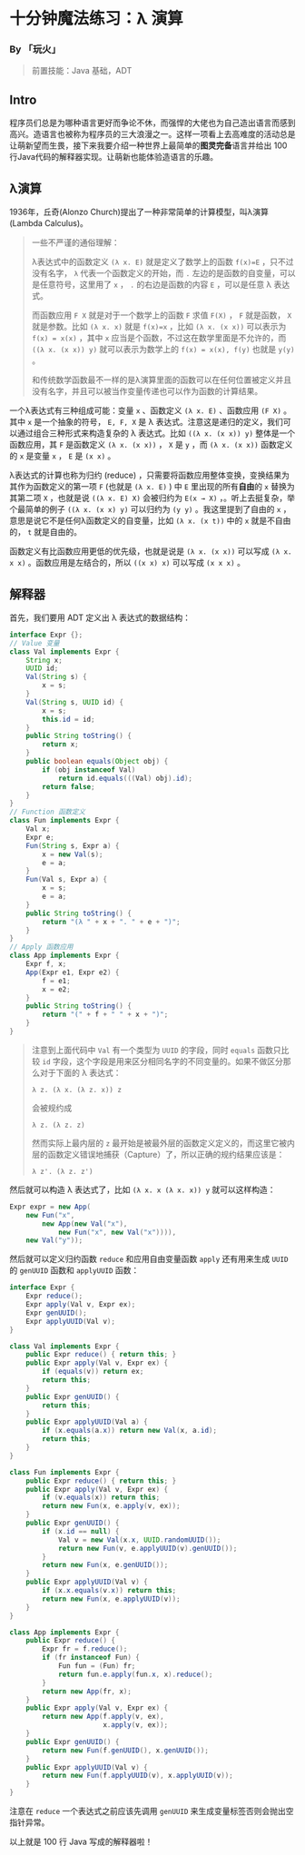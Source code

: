 # 十分钟魔法练习：λ 演算

### By 「玩火」

> 前置技能：Java 基础，ADT

## Intro

程序员们总是为哪种语言更好而争论不休，而强悍的大佬也为自己造出语言而感到高兴。造语言也被称为程序员的三大浪漫之一。这样一项看上去高难度的活动总是让萌新望而生畏，接下来我要介绍一种世界上最简单的**图灵完备**语言并给出 100 行Java代码的解释器实现。让萌新也能体验造语言的乐趣。

## λ演算

1936年，丘奇(Alonzo Church)提出了一种非常简单的计算模型，叫λ演算(Lambda Calculus)。

> 一些不严谨的通俗理解：
>
> λ表达式中的函数定义 `(λ x. E)` 就是定义了数学上的函数 `f(x)=E` ，只不过没有名字， `λ` 代表一个函数定义的开始，而 `.` 左边的是函数的自变量，可以是任意符号，这里用了 `x` ， `.` 的右边是函数的内容 `E` ，可以是任意 λ 表达式。
>
> 而函数应用 `F X` 就是对于一个数学上的函数 `F` 求值 `F(X)` ， `F` 就是函数， `X` 就是参数。比如 `(λ x. x)` 就是 `f(x)=x` ，比如 `(λ x. (x x))` 可以表示为 `f(x) = x(x)` ，其中 `x` 应当是个函数，不过这在数学里面是不允许的，而 `((λ x. (x x)) y)` 就可以表示为数学上的 `f(x) = x(x), f(y)` 也就是 `y(y)` 。
>
> 和传统数学函数最不一样的是λ演算里面的函数可以在任何位置被定义并且没有名字，并且可以被当作变量传递也可以作为函数的计算结果。

一个λ表达式有三种组成可能：变量 `x` 、函数定义 `(λ x. E)` 、函数应用 `(F X)` 。其中 `x` 是一个抽象的符号， `E, F, X` 是 λ 表达式。注意这是递归的定义，我们可以通过组合三种形式来构造复杂的 λ 表达式。比如 `((λ x. (x x)) y)` 整体是一个函数应用，其 `F` 是函数定义 `(λ x. (x x))` ， `X` 是 `y` ，而 `(λ x. (x x))` 函数定义的 `x` 是变量 `x` ， `E` 是 `(x x)` 。

λ表达式的计算也称为归约 (reduce) ，只需要将函数应用整体变换，变换结果为其作为函数定义的第一项 `F` (也就是 `(λ x. E)` ) 中 `E` 里出现的所有**自由**的 `x` 替换为其第二项 `X` ，也就是说 `((λ x. E) X)` 会被归约为 `E(x → X)` ，。听上去挺复杂，举个最简单的例子 `((λ x. (x x) y)` 可以归约为 `(y y)` 。我这里提到了自由的 `x` ，意思是说它不是任何λ函数定义的自变量，比如 `(λ x. (x t))` 中的 `x` 就是不自由的， `t` 就是自由的。

函数定义有比函数应用更低的优先级，也就是说是 `(λ x. (x x))` 可以写成 `(λ x. x x)` 。函数应用是左结合的，所以 `((x x) x)` 可以写成 `(x x x)` 。

## 解释器

首先，我们要用 ADT 定义出 λ 表达式的数据结构：

```java
interface Expr {};
// Value 变量
class Val implements Expr {
    String x;
    UUID id;
    Val(String s) {
        x = s;
    }
    Val(String s, UUID id) {
        x = s;
        this.id = id;
    }
    public String toString() {
        return x;
    }
    public boolean equals(Object obj) {
        if (obj instanceof Val)
            return id.equals(((Val) obj).id);
        return false;
    }
}
// Function 函数定义
class Fun implements Expr {
    Val x;
    Expr e;
    Fun(String s, Expr a) {
        x = new Val(s);
        e = a;
    }
    Fun(Val s, Expr a) {
        x = s;
        e = a;
    }
    public String toString() {
        return "(λ " + x + ". " + e + ")";
    }
}
// Apply 函数应用
class App implements Expr {
    Expr f, x;
    App(Expr e1, Expr e2) {
        f = e1;
        x = e2;
    }
    public String toString() {
        return "(" + f + " " + x + ")";
    }
}
```

> 注意到上面代码中 `Val` 有一个类型为 `UUID` 的字段，同时 `equals` 函数只比较 `id` 字段，这个字段是用来区分相同名字的不同变量的。如果不做区分那么对于下面的 λ 表达式：
>
> ```
> λ z. (λ x. (λ z. x)) z
> ```
>
> 会被规约成
>
> ```
> λ z. (λ z. z)
> ```
>
> 然而实际上最内层的 `z` 最开始是被最外层的函数定义定义的，而这里它被内层的函数定义错误地捕获（Capture）了，所以正确的规约结果应该是：
>
> ```
> λ z'. (λ z. z')
> ```

然后就可以构造 λ 表达式了，比如 `(λ x. x (λ x. x)) y` 就可以这样构造：

```java
Expr expr = new App(
    new Fun("x", 
        new App(new Val("x"), 
            new Fun("x", new Val("x")))), 
    new Val("y"));
```

然后就可以定义归约函数 `reduce` 和应用自由变量函数 `apply` 还有用来生成 `UUID` 的 `genUUID` 函数和 `applyUUID` 函数：

```java
interface Expr {
    Expr reduce();
    Expr apply(Val v, Expr ex);
    Expr genUUID();
    Expr applyUUID(Val v);
}

class Val implements Expr {
    public Expr reduce() { return this; }
    public Expr apply(Val v, Expr ex) {
        if (equals(v)) return ex;
        return this;
    }
    public Expr genUUID() {
        return this;
    }
    public Expr applyUUID(Val a) {
        if (x.equals(a.x)) return new Val(x, a.id);
        return this;
    }
}

class Fun implements Expr {
    public Expr reduce() { return this; }
    public Expr apply(Val v, Expr ex) {
        if (v.equals(x)) return this;
        return new Fun(x, e.apply(v, ex));
    }
    public Expr genUUID() {
        if (x.id == null) {
            Val v = new Val(x.x, UUID.randomUUID());
            return new Fun(v, e.applyUUID(v).genUUID());
        }
        return new Fun(x, e.genUUID());
    }
    public Expr applyUUID(Val v) {
        if (x.x.equals(v.x)) return this;
        return new Fun(x, e.applyUUID(v));
    }
}

class App implements Expr {
    public Expr reduce() {
        Expr fr = f.reduce();
        if (fr instanceof Fun) {
            Fun fun = (Fun) fr;
            return fun.e.apply(fun.x, x).reduce();
        }
        return new App(fr, x);
    }
    public Expr apply(Val v, Expr ex) {
        return new App(f.apply(v, ex),
                       x.apply(v, ex));
    }
    public Expr genUUID() {
        return new Fun(f.genUUID(), x.genUUID());
    }
    public Expr applyUUID(Val v) {
        return new Fun(f.applyUUID(v), x.applyUUID(v));
    }
}

```

注意在 `reduce` 一个表达式之前应该先调用 `genUUID` 来生成变量标签否则会抛出空指针异常。

以上就是 100 行 Java 写成的解释器啦！

